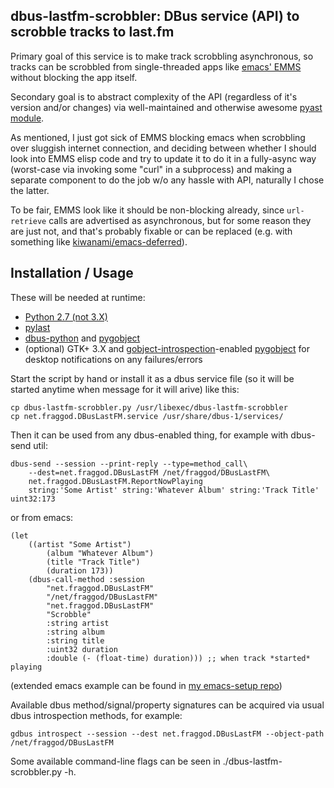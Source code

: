 dbus-lastfm-scrobbler: DBus service (API) to scrobble tracks to last.fm
--------------------

Primary goal of this service is to make track scrobbling asynchronous, so tracks
can be scrobbled from single-threaded apps like [emacs'
EMMS](http://www.gnu.org/s/emms/) without blocking the app itself.

Secondary goal is to abstract complexity of the API (regardless of it's version
and/or changes) via well-maintained and otherwise awesome [pyast
module](http://code.google.com/p/pylast/).

As mentioned, I just got sick of EMMS blocking emacs when scrobbling over
sluggish internet connection, and deciding between whether I should look into
EMMS elisp code and try to update it to do it in a fully-async way (worst-case
via invoking some "curl" in a subprocess) and making a separate component to do
the job w/o any hassle with API, naturally I chose the latter.

To be fair, EMMS look like it should be non-blocking already, since
`url-retrieve` calls are advertised as asynchronous, but for some reason they
are just not, and that's probably fixable or can be replaced (e.g. with
something like [kiwanami/emacs-deferred](https://github.com/kiwanami/emacs-deferred)).


Installation / Usage
--------------------

These will be needed at runtime:

* [Python 2.7 (not 3.X)](http://python.org/)
* [pylast](http://code.google.com/p/pylast/)
* [dbus-python](http://dbus.freedesktop.org/doc/dbus-python/) and
	[pygobject](http://live.gnome.org/PyGObject)
* (optional) GTK+ 3.X and
	[gobject-introspection](https://live.gnome.org/GObjectIntrospection/)-enabled
	[pygobject](http://live.gnome.org/PyGObject) for desktop notifications on any
	failures/errors

Start the script by hand or install it as a dbus service file (so it will be
started anytime when message for it will arive) like this:

	cp dbus-lastfm-scrobbler.py /usr/libexec/dbus-lastfm-scrobbler
	cp net.fraggod.DBusLastFM.service /usr/share/dbus-1/services/

Then it can be used from any dbus-enabled thing, for example with dbus-send util:

	dbus-send --session --print-reply --type=method_call\
		--dest=net.fraggod.DBusLastFM /net/fraggod/DBusLastFM\
		net.fraggod.DBusLastFM.ReportNowPlaying
		string:'Some Artist' string:'Whatever Album' string:'Track Title' uint32:173

or from emacs:

	(let
		((artist "Some Artist")
			(album "Whatever Album")
			(title "Track Title")
			(duration 173))
		(dbus-call-method :session
			"net.fraggod.DBusLastFM"
			"/net/fraggod/DBusLastFM"
			"net.fraggod.DBusLastFM"
			"Scrobble"
			:string artist
			:string album
			:string title
			:uint32 duration
			:double (- (float-time) duration))) ;; when track *started* playing

(extended emacs example can be found in [my emacs-setup
repo](https://github.com/mk-fg/emacs-setup/blob/master/core/fg_emms.el))

Available dbus method/signal/property signatures can be acquired via usual dbus
introspection methods, for example:

	gdbus introspect --session --dest net.fraggod.DBusLastFM --object-path /net/fraggod/DBusLastFM

Some available command-line flags can be seen in ./dbus-lastfm-scrobbler.py -h.
